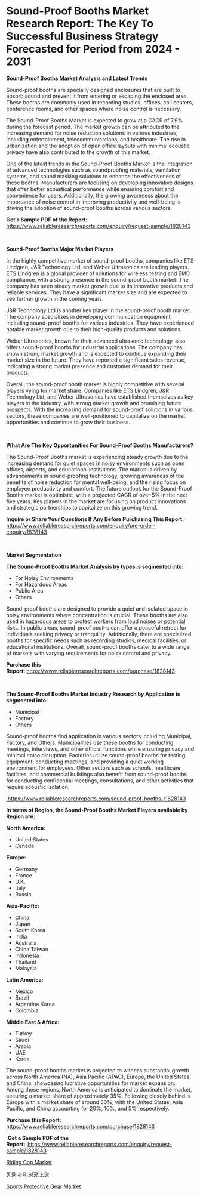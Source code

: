 <p><h1>Sound-Proof Booths Market Research Report: The Key To Successful Business Strategy Forecasted for Period from 2024 - 2031</h1></p><p><strong>Sound-Proof Booths Market Analysis and Latest Trends</strong></p>
<p><p>Sound-proof booths are specially designed enclosures that are built to absorb sound and prevent it from entering or escaping the enclosed area. These booths are commonly used in recording studios, offices, call centers, conference rooms, and other spaces where noise control is necessary.</p><p>The Sound-Proof Booths Market is expected to grow at a CAGR of 7.9% during the forecast period. The market growth can be attributed to the increasing demand for noise reduction solutions in various industries, including entertainment, telecommunications, and healthcare. The rise in urbanization and the adoption of open office layouts with minimal acoustic privacy have also contributed to the growth of this market.</p><p>One of the latest trends in the Sound-Proof Booths Market is the integration of advanced technologies such as soundproofing materials, ventilation systems, and sound masking solutions to enhance the effectiveness of these booths. Manufacturers are focusing on developing innovative designs that offer better acoustical performance while ensuring comfort and convenience for users. Additionally, the growing awareness about the importance of noise control in improving productivity and well-being is driving the adoption of sound-proof booths across various sectors.</p></p>
<p><strong>Get a Sample PDF of the Report:&nbsp;</strong> <a href="https://www.reliableresearchreports.com/enquiry/request-sample/1828143">https://www.reliableresearchreports.com/enquiry/request-sample/1828143</a></p>
<p>&nbsp;</p>
<p><strong>Sound-Proof Booths Major Market Players</strong></p>
<p><p>In the highly competitive market of sound-proof booths, companies like ETS Lindgren, J&R Technology Ltd, and Weber Ultrasonics are leading players. ETS Lindgren is a global provider of solutions for wireless testing and EMC compliance, with a strong presence in the sound-proof booth market. The company has seen steady market growth due to its innovative products and reliable services. They have a significant market size and are expected to see further growth in the coming years.</p><p>J&R Technology Ltd is another key player in the sound-proof booth market. The company specializes in developing communication equipment, including sound-proof booths for various industries. They have experienced notable market growth due to their high-quality products and solutions.</p><p>Weber Ultrasonics, known for their advanced ultrasonic technology, also offers sound-proof booths for industrial applications. The company has shown strong market growth and is expected to continue expanding their market size in the future. They have reported a significant sales revenue, indicating a strong market presence and customer demand for their products.</p><p>Overall, the sound-proof booth market is highly competitive with several players vying for market share. Companies like ETS Lindgren, J&R Technology Ltd, and Weber Ultrasonics have established themselves as key players in the industry, with strong market growth and promising future prospects. With the increasing demand for sound-proof solutions in various sectors, these companies are well-positioned to capitalize on the market opportunities and continue to grow their business.</p></p>
<p>&nbsp;</p>
<p><strong>What Are The Key Opportunities For Sound-Proof Booths Manufacturers?</strong></p>
<p><p>The Sound-Proof Booths market is experiencing steady growth due to the increasing demand for quiet spaces in noisy environments such as open offices, airports, and educational institutions. The market is driven by advancements in sound-proofing technology, growing awareness of the benefits of noise reduction for mental well-being, and the rising focus on employee productivity and comfort. The future outlook for the Sound-Proof Booths market is optimistic, with a projected CAGR of over 5% in the next five years. Key players in the market are focusing on product innovations and strategic partnerships to capitalize on this growing trend.</p></p>
<p><strong>Inquire or Share Your Questions If Any Before Purchasing This Report:</strong> <a href="https://www.reliableresearchreports.com/enquiry/pre-order-enquiry/1828143">https://www.reliableresearchreports.com/enquiry/pre-order-enquiry/1828143</a></p>
<p>&nbsp;</p>
<p><strong>Market Segmentation</strong></p>
<p><strong>The Sound-Proof Booths Market Analysis by types is segmented into:</strong></p>
<p><ul><li>For Noisy Environments</li><li>For Hazardous Areas</li><li>Public Area</li><li>Others</li></ul></p>
<p><p>Sound-proof booths are designed to provide a quiet and isolated space in noisy environments where concentration is crucial. These booths are also used in hazardous areas to protect workers from loud noises or potential risks. In public areas, sound-proof booths can offer a peaceful retreat for individuals seeking privacy or tranquility. Additionally, there are specialized booths for specific needs such as recording studios, medical facilities, or educational institutions. Overall, sound-proof booths cater to a wide range of markets with varying requirements for noise control and privacy.</p></p>
<p><strong>Purchase this Report:&nbsp;</strong><a href="https://www.reliableresearchreports.com/purchase/1828143">https://www.reliableresearchreports.com/purchase/1828143</a></p>
<p>&nbsp;</p>
<p><strong>The Sound-Proof Booths Market Industry Research by Application is segmented into:</strong></p>
<p><ul><li>Municipal</li><li>Factory</li><li>Others</li></ul></p>
<p><p>Sound-proof booths find application in various sectors including Municipal, Factory, and Others. Municipalities use these booths for conducting meetings, interviews, and other official functions while ensuring privacy and minimal noise disruption. Factories utilize sound-proof booths for testing equipment, conducting meetings, and providing a quiet working environment for employees. Other sectors such as schools, healthcare facilities, and commercial buildings also benefit from sound-proof booths for conducting confidential meetings, consultations, and other activities that require acoustic isolation.</p></p>
<p><a href="https://www.reliableresearchreports.com/sound-proof-booths-r1828143">&nbsp;https://www.reliableresearchreports.com/sound-proof-booths-r1828143</a></p>
<p><strong>In terms of Region, the Sound-Proof Booths Market Players available by Region are:</strong></p>
<p>
    <p> <strong> North America: </strong>
        <ul>
            <li>United States</li>
            <li>Canada</li>
        </ul>
        </p> 
    <p> <strong> Europe: </strong>
        <ul>
            <li>Germany</li>
            <li>France</li>
            <li>U.K.</li>
            <li>Italy</li>
            <li>Russia</li>
        </ul>
        </p> 
    <p> <strong> Asia-Pacific: </strong>
        <ul>
            <li>China</li>
            <li>Japan</li>
            <li>South Korea</li>
            <li>India</li>
            <li>Australia</li>
            <li>China Taiwan</li>
            <li>Indonesia</li>
            <li>Thailand</li>
            <li>Malaysia</li>
        </ul>
        </p> 
    <p> <strong> Latin America: </strong>
        <ul>
            <li>Mexico</li>
            <li>Brazil</li>
            <li>Argentina Korea</li>
            <li>Colombia</li>
        </ul>
        </p> 
    <p> <strong> Middle East & Africa: </strong>
        <ul>
            <li>Turkey</li>
            <li>Saudi</li>
            <li>Arabia</li>
            <li>UAE</li>
            <li>Korea</li>
        </ul>
    </p>
    </p>
<p><p>The sound-proof booths market is projected to witness substantial growth across North America (NA), Asia Pacific (APAC), Europe, the United States, and China, showcasing lucrative opportunities for market expansion. Among these regions, North America is anticipated to dominate the market, securing a market share of approximately 35%. Following closely behind is Europe with a market share of around 30%, with the United States, Asia Pacific, and China accounting for 20%, 10%, and 5% respectively.</p></p>
<p><strong>Purchase this Report: </strong><a href="https://www.reliableresearchreports.com/purchase/1828143">https://www.reliableresearchreports.com/purchase/1828143</a></p>
<p>&nbsp;<strong>Get a Sample PDF of the Report:&nbsp;&nbsp;</strong><a href="https://www.reliableresearchreports.com/enquiry/request-sample/1828143">https://www.reliableresearchreports.com/enquiry/request-sample/1828143</a></p>
<p><strong></strong></p>
<p><p><a href="https://github.com/mahnoor2003/Market-Research-Report-List-5/blob/main/riding-cap-market.md">Riding Cap Market</a></p><p><a href="https://github.com/BrettWeberrt8767765/Market-Research-Report-List-2/blob/main/8619174153424.md">동물 사육 성장 조명</a></p><p><a href="https://github.com/juancolorado15/Market-Research-Report-List-3/blob/main/sports-protective-gear-market.md">Sports Protective Gear Market</a></p></p>